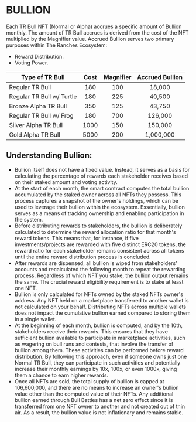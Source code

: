 # BULLION



Each TR Bull NFT (Normal or Alpha) accrues a specific amount of Bullion monthly. The amount of TR Bull accrues is derived from the cost of the NFT multiplied by the Magnifier value. Accrued Bullion serves two primary purposes within The Ranches Ecosystem:

* Reward Distribution.
* Voting Power.

| Type of TR Bull           | Cost | Magnifier | Accrued Bullion  |
| ------------------------- | :--: | :-------: | :--------------: |
| Regular TR Bull           |  180 |    100    |      18,000      |
| Regular TR Bull w/ Turtle |  180 |    225    |      40,500      |
| Bronze Alpha TR Bull      |  350 |    125    |      43,750      |
| Regular TR Bull w/ Frog   |  180 |    700    |      126,000     |
| Silver Alpha TR Bull      | 1000 |    150    |      150,000     |
| Gold Alpha TR Bull        | 5000 |    200    |     1,000,000    |



## Understanding Bullion:&#x20;

* Bullion itself does not have a fixed value. Instead, it serves as a basis for calculating the percentage of rewards each stakeholder receives based on their staked amount and voting activity.
* At the start of each month, the smart contract computes the total bullion accumulated by the staked owner across all NFTs they possess. This process captures a snapshot of the owner's holdings, which can be used to leverage their bullion within the ecosystem. Essentially, bullion serves as a means of tracking ownership and enabling participation in the system.
* Before distributing rewards to stakeholders, the bullion is deliberately calculated to determine the reward allocation ratio for that month's reward tokens. This means that, for instance, if five investments/projects are rewarded with five distinct ERC20 tokens, the reward ratio for each stakeholder remains consistent across all tokens until the entire reward distribution process is concluded.
* After rewards are dispensed, all bullion is wiped from stakeholders' accounts and recalculated the following month to repeat the rewarding process. Regardless of which NFT you stake, the bullion output remains the same. The crucial reward eligibility requirement is to stake at least one NFT.
* Bullion is only calculated for NFTs owned by the staked NFTs owner's address. Any NFT held on a marketplace transferred to another wallet is not calculated on your behalf. Distributing NFTs across multiple wallets does not impact the cumulative bullion earned compared to storing them in a single wallet.
* At the beginning of each month, bullion is computed, and by the 10th, stakeholders receive their rewards. This ensures that they have sufficient bullion available to participate in marketplace activities, such as wagering on bull runs and contests, that involve the transfer of bullion among them. These activities can be performed before reward distribution. By following this approach, even if someone owns just one Normal TR Bull, they can participate in such activities and potentially increase their monthly earnings by 10x, 100x, or even 1000x, giving them a chance to earn higher rewards.
* Once all NFTs are sold, the total supply of bullion is capped at 106,600,000, and there are no means to increase an owner's bullion value other than the computed value of their NFTs. Any additional bullion earned through Bull Battles has a net zero effect since it is transferred from one NFT owner to another and not created out of thin air. As a result, the bullion value is not inflationary and remains stable.
